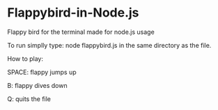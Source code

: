 # Flappybird-in-Node.js
Flappy bird for the terminal made for node.js usage

To run simplly type: node flappybird.js in the same directory as the file.

How to play:

SPACE: 
  flappy jumps up
  
B: 
  flappy dives down
  
Q:
  quits the file
  
